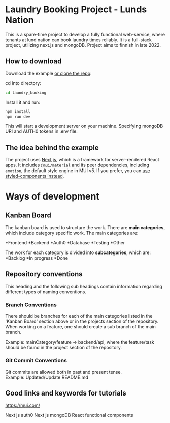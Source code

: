 # Laundry Booking Project - Lunds Nation
This is a spare-time project to develop a fully functional web-service, where tenants at lund nation can book laundry times reliably. It is a full-stack project, utilizing next.js and mongoDB. Project aims to finnish in late 2022. 


## How to download

Download the example [or clone the repo](https://github.com/adicreson/laundry_booking.git):

cd into directory:

```sh
cd laundry_booking
```

Install it and run:

```sh
npm install
npm run dev
```
This will start a development server on your machine. Specifying mongoDB URI and AUTH0 tokens in .env file.  


## The idea behind the example

The project uses [Next.js](https://github.com/vercel/next.js), which is a framework for server-rendered React apps.
It includes `@mui/material` and its peer dependencies, including `emotion`, the default style engine in MUI v5. If you prefer, you can [use styled-components instead](https://mui.com/guides/interoperability/#styled-components).

# Ways of development

## Kanban Board
The kanban board is used to structure the work. There are **main categories**, which include category specific work. 
The main categories are:

*Frontend
*Backend
*Auth0
*Database
*Testing
*Other


The work for each category is divided into **subcategories**, which are:
*Backlog
*In progress
*Done

## Repository conventions
This heading and the following sub headings contain information regarding different types of naming conventions.

### Branch Conventions
There should be branches for each of the main categories listed in the 'Kanban Board' section above or in the projects section of the repository. When working on a feature,
one should create a sub branch of the main branch.

Example: mainCategory/feature -> backend/api, where the feature/task should be found in the project section of the repository.


### Git Commit Conventions
Git commits are allowed both in past and present tense.  
Example: Updated/Update README.md


## Good links and keywords for tutorials
https://mui.com/

Next js auth0
Next js mongoDB
React functional components
